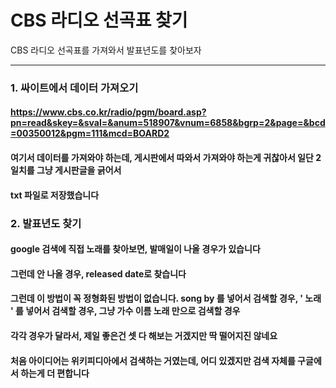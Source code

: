 
CBS 라디오 선곡표 찾기
============

CBS 라디오 선곡표를 가져와서 발표년도를 찾아보자

-------------

### 1. 싸이트에서 데이터 가져오기

#### https://www.cbs.co.kr/radio/pgm/board.asp?pn=read&skey=&sval=&anum=518907&vnum=6858&bgrp=2&page=&bcd=00350012&pgm=111&mcd=BOARD2
#### 여기서 데이터를 가져와야 하는데, 게시판에서 따와서 가져와야 하는게 귀찮아서 일단 2일치를 그냥 게시판글을 긁어서
#### txt 파일로 저장했습니다



### 2. 발표년도 찾기

#### google 검색에 직접 노래를 찾아보면, 발매일이 나올 경우가 있습니다
#### 그런데 안 나올 경우, released date로 찾습니다
#### 그런데 이 방법이 꼭 정형화된 방법이 없습니다. song by 를 넣어서 검색할 경우, ' 노래 ' 를 넣어서 검색할 경우, 그냥 가수 이름 노래 만으로 검색할 경우
#### 각각 경우가 달라서, 제일 좋은건 셋 다 해보는 거겠지만 딱 떨어지진 않네요
#### 처음 아이디어는 위키피디아에서 검색하는 거였는데, 어디 있겠지만 검색 자체를 구글에서 하는게 더 편합니다

